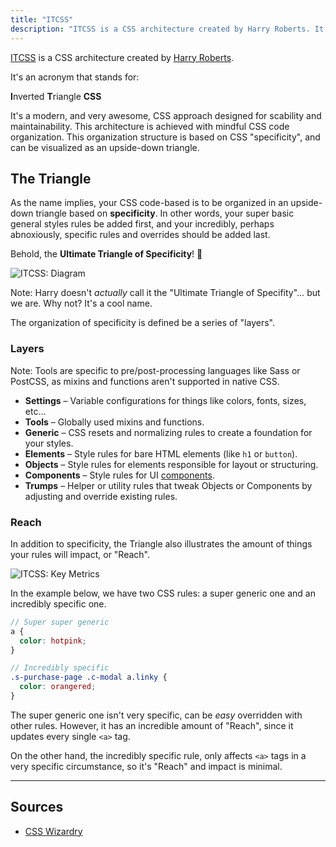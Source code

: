 ```yaml
---
title: "ITCSS"
description: "ITCSS is a CSS architecture created by Harry Roberts. It's an acronym that stands for Inverted Triangle CSS."
---
```


[ITCSS](http://itcss.io/) is a CSS architecture created by [Harry Roberts](https://twitter.com/csswizardry).

It's an acronym that stands for:

<div class="tx-h2 u-mrg-t-5 u-mrg-b-8 t-tx-charcoal-400">
  <strong class="t-tx-charcoal-600">I</strong>nverted
  <strong class="t-tx-charcoal-600">T</strong>riangle
  <strong class="t-tx-charcoal-600">CSS</strong>
</div>

It's a modern, and very awesome, CSS approach designed for scability and maintainability. This architecture is achieved with mindful CSS code organization. This organization structure is based on CSS "specificity", and can be visualized as an upside-down triangle.


## The Triangle

As the name implies, your CSS code-based is to be organized in an upside-down triangle based on **specificity**. In other words, your super basic general styles rules be added first, and your incredibly, perhaps abnoxiously, specific rules and overrides should be added last.

Behold, the **Ultimate Triangle of Specificity**! 🙌

![ITCSS: Diagram](/seed/images/glossary/itcss.svg)

Note: Harry doesn't _actually_ call it the "Ultimate Triangle of Specifity"… but we are. Why not? It's a cool name.

The organization of specificity is defined be a series of "layers".


### Layers

Note: Tools are specific to pre/post-processing languages like Sass or PostCSS, as mixins and functions aren't supported in native CSS.

* **Settings** – Variable configurations for things like colors, fonts, sizes, etc…
* **Tools** – Globally used mixins and functions.
* **Generic** – CSS resets and normalizing rules to create a foundation for your styles.
* **Elements** – Style rules for bare HTML elements (like `h1` or `button`).
* **Objects** – Style rules for elements responsible for layout or structuring.
* **Components** – Style rules for UI [components](/seed/glossary/component).
* **Trumps** – Helper or utility rules that tweak Objects or Components by adjusting and override existing rules.


### Reach

In addition to specificity, the Triangle also illustrates the amount of things your rules will impact, or "Reach".

![ITCSS: Key Metrics](/seed/images/glossary/itcss-key-metrics.svg)

In the example below, we have two CSS rules: a super generic one and an incredibly specific one.

```styles.scss
// Super super generic
a {
  color: hotpink;
}

// Incredibly specific
.s-purchase-page .c-modal a.linky {
  color: orangered;
}
```

The super generic one isn't very specific, can be _easy_ overridden with other rules. However, it has an incredible amount of "Reach", since it updates every single `<a>` tag.

On the other hand, the incredibly specific rule, only affects `<a>` tags in a very specific circumstance, so it's "Reach" and impact is minimal.



---


## Sources

* [CSS Wizardry](http://csswizardry.net/talks/2014/11/itcss-dafed.pdf)
